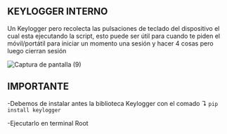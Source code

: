 ## KEYLOGGER INTERNO
Un Keylogger pero recolecta las pulsaciones de teclado del dispositivo el cual esta ejecutando la script, esto puede ser útil para cuando te piden el móvil/portátil para iniciar un momento una sesión y hacer 4 cosas pero luego cierran sesión

![Captura de pantalla (9)](https://github.com/user-attachments/assets/cc9068af-3a8c-421b-82bb-79f98ab477b4)

## IMPORTANTE

-Debemos de instalar antes la biblioteca Keylogger con el comado ↴
`pip install keylogger`

-Ejecutarlo en terminal Root
